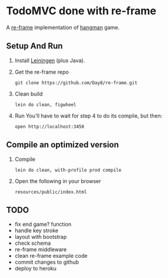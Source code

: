 # TodoMVC done with re-frame

A [re-frame](https://github.com/Day8/re-frame) implementation of [hangman](http://todomvc.com/) game.


## Setup And Run

1. Install [Leiningen](http://leiningen.org/)  (plus Java).

2. Get the re-frame repo
   ```
   git clone https://github.com/Day8/re-frame.git
   ```

3. Clean build
   ```
   lein do clean, figwheel
   ```

4. Run
   You'll have to wait for step 4 to do its compile, but then:
   ```
   open http://localhost:3450
   ```


## Compile an optimized version

1. Compile
   ```
   lein do clean, with-profile prod compile
   ```

2. Open the following in your browser
   ```
   resources/public/index.html
   ```


## TODO
- fix end game? function
- handle key stroke
- layout with bootstrap
- check schema
- re-frame middleware
- clean re-frame example code
- commit changes to github
- deploy to heroku


